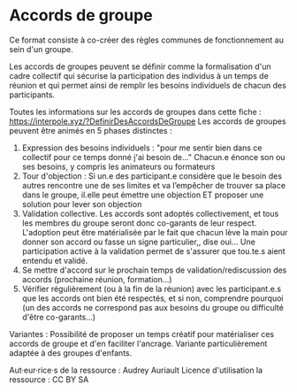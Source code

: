 <!--

---
title: Accords de groupe
description: Ce format consiste à co-créer des règles communes de fonctionnement au sein d'un groupe.

---

-->

# Accords de groupe

Ce format consiste à co-créer des règles communes de fonctionnement au sein d'un groupe.

Les accords de groupes peuvent se définir comme la formalisation d'un cadre collectif qui sécurise la participation des individus à un temps de réunion et qui permet ainsi de remplir les besoins individuels de chacun des participants.

Toutes les informations sur les accords de groupes dans cette fiche : https://interpole.xyz/?DefinirDesAccordsDeGroupe
Les accords de groupes peuvent être animés en 5 phases distinctes :
1. Expression des besoins individuels : "pour me sentir bien dans ce collectif pour ce temps donné j'ai besoin de..."
Chacun.e énonce son ou ses besoins, y compris les animateurs ou formateurs
2. Tour d'objection : Si un.e des participant.e considère que le besoin des autres rencontre une de ses limites et va l’empêcher de trouver sa place dans le groupe, il.elle peut émettre une objection ET proposer une solution pour lever son objection
3. Validation collective. Les accords sont adoptés collectivement, et tous les membres du groupe seront donc co-garants de leur respect. L'adoption peut être matérialisée par le fait que chacun lève la main pour donner son accord ou fasse un signe particulier,, dise oui... Une participation active à la validation permet de s'assurer que tou.te.s aient entendu et validé.
4. Se mettre d'accord sur le prochain temps de validation/rediscussion des accords (prochaine réunion, formation...)
5. Vérifier régulièrement (ou à la fin de la réunion) avec les participant.e.s que les accords ont bien été respectés, et si non, comprendre pourquoi (un des accords ne correspond pas aux besoins du groupe ou difficulté d'être co-garants...)

Variantes : Possibilité de proposer un temps créatif pour matérialiser ces accords de groupe et d'en faciliter l'ancrage. Variante particulièrement adaptée à des groupes d'enfants.

Aut·eur·rice·s de la ressource : Audrey Auriault
Licence d'utilisation la ressource : CC BY SA 
